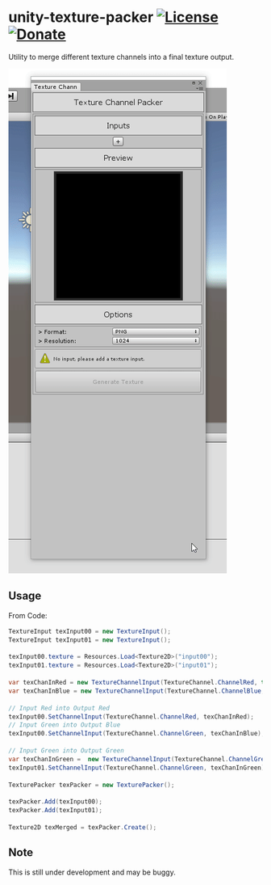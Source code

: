 unity-texture-packer [![License](https://img.shields.io/badge/license-MIT-lightgrey.svg?style=flat)](http://mit-license.org) [![Donate](https://img.shields.io/badge/Donate-PayPal-green.svg)](https://www.paypal.me/andyduboc/5usd)
==========


Utility to merge different texture channels into a final texture output. 

![screenshot](Screenshots/screen00.gif)

## Usage
From Code:

```cs
TextureInput texInput00 = new TextureInput();
TextureInput texInput01 = new TextureInput();

texInput00.texture = Resources.Load<Texture2D>("input00");
texInput01.texture = Resources.Load<Texture2D>("input01");

var texChanInRed = new TextureChannelInput(TextureChannel.ChannelRed, true);
var texChanInBlue = new TextureChannelInput(TextureChannel.ChannelBlue, true);

// Input Red into Output Red
texInput00.SetChannelInput(TextureChannel.ChannelRed, texChanInRed);
// Input Green into Output Blue
texInput00.SetChannelInput(TextureChannel.ChannelGreen, texChanInBlue);

// Input Green into Output Green
var texChanInGreen =  new TextureChannelInput(TextureChannel.ChannelGreen, true);
texInput01.SetChannelInput(TextureChannel.ChannelGreen, texChanInGreen);

TexturePacker texPacker = new TexturePacker();

texPacker.Add(texInput00);
texPacker.Add(texInput01);

Texture2D texMerged = texPacker.Create();
```

## Note
This is still under development and may be buggy.
